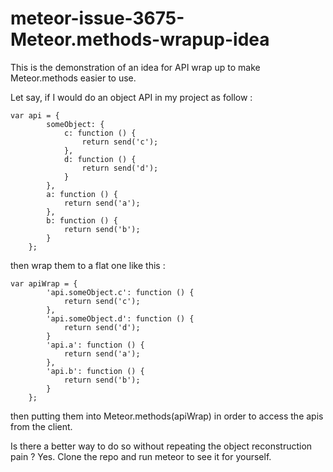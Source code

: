 # meteor-issue-3675-Meteor.methods-wrapup-idea

This is the demonstration of an idea for API wrap up to make Meteor.methods easier to use.

Let say, if I would do an object API in my project as follow :
```
var api = {
        someObject: {
            c: function () {
                return send('c');
            },
            d: function () {
                return send('d');
            }
        },
        a: function () {
            return send('a');
        },
        b: function () {
            return send('b');
        }
    };
```

then wrap them to a flat one like this :

```
var apiWrap = {
        'api.someObject.c': function () {
            return send('c');
        },
        'api.someObject.d': function () {
            return send('d');
        }
        'api.a': function () {
            return send('a');
        },
        'api.b': function () {
            return send('b');
        }
    };
```

then putting them into Meteor.methods(apiWrap) in order to access the apis from the client.

Is there a better way to do so without repeating the object reconstruction pain ? Yes. Clone the repo and run meteor to see it for yourself.
